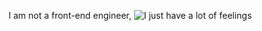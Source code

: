 I am not a front-end engineer, 
![I just have a lot of feelings](https://media.giphy.com/media/k68QNmNboqOUo/giphy.gif)
